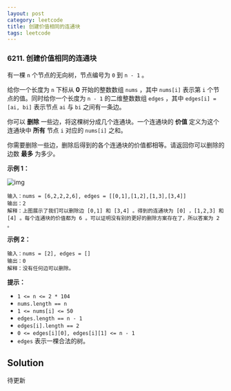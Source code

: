 ```yaml
---
layout: post
category: leetcode
title: 创建价值相同的连通块
tags: leetcode
---
```




### 6211. 创建价值相同的连通块

有一棵 `n` 个节点的无向树，节点编号为 `0` 到 `n - 1` 。

给你一个长度为 `n` 下标从 **0** 开始的整数数组 `nums` ，其中 `nums[i]` 表示第 `i` 个节点的值。同时给你一个长度为 `n - 1` 的二维整数数组 `edges` ，其中 `edges[i] = [ai, bi]` 表示节点 `ai` 与 `bi` 之间有一条边。

你可以 **删除** 一些边，将这棵树分成几个连通块。一个连通块的 **价值** 定义为这个连通块中 **所有** 节点 `i` 对应的 `nums[i]` 之和。

你需要删除一些边，删除后得到的各个连通块的价值都相等。请返回你可以删除的边数 **最多** 为多少。

 

**示例 1：**

![img](https://cdn.jsdelivr.net/gh/mafulong/mdPic@vv6/v6/202210152307629.png)

```
输入：nums = [6,2,2,2,6], edges = [[0,1],[1,2],[1,3],[3,4]] 
输出：2 
解释：上图展示了我们可以删除边 [0,1] 和 [3,4] 。得到的连通块为 [0] ，[1,2,3] 和 [4] 。每个连通块的价值都为 6 。可以证明没有别的更好的删除方案存在了，所以答案为 2 。
```

**示例 2：**

```
输入：nums = [2], edges = []
输出：0
解释：没有任何边可以删除。
```

 

**提示：**

- `1 <= n <= 2 * 104`
- `nums.length == n`
- `1 <= nums[i] <= 50`
- `edges.length == n - 1`
- `edges[i].length == 2`
- `0 <= edges[i][0], edges[i][1] <= n - 1`
- `edges` 表示一棵合法的树。







## Solution

待更新

